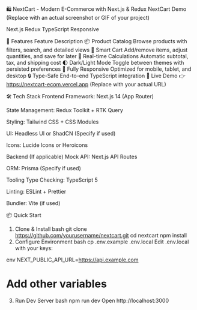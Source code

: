 🛍️ NextCart - Modern E-Commerce with Next.js & Redux
NextCart Demo
(Replace with an actual screenshot or GIF of your project)

Next.js
Redux
TypeScript
Responsive

🌟 Features
Feature	Description
📦 Product Catalog	Browse products with filters, search, and detailed views
🛒 Smart Cart	Add/remove items, adjust quantities, and save for later
🧮 Real-time Calculations	Automatic subtotal, tax, and shipping cost
🌓 Dark/Light Mode	Toggle between themes with persisted preferences
📱 Fully Responsive	Optimized for mobile, tablet, and desktop
🔒 Type-Safe	End-to-end TypeScript integration
🚀 Live Demo
👉 https://nextcart-ecom.vercel.app (Replace with your actual URL)

🛠️ Tech Stack
Frontend
Framework: Next.js 14 (App Router)

State Management: Redux Toolkit + RTK Query

Styling: Tailwind CSS + CSS Modules

UI: Headless UI or ShadCN (Specify if used)

Icons: Lucide Icons or Heroicons

Backend (If applicable)
Mock API: Next.js API Routes

ORM: Prisma (Specify if used)

Tooling
Type Checking: TypeScript 5

Linting: ESLint + Prettier

Bundler: Vite (if used)

📦 Quick Start
1. Clone & Install
bash
git clone https://github.com/yourusername/nextcart.git
cd nextcart
npm install
2. Configure Environment
bash
cp .env.example .env.local
Edit .env.local with your keys:

env
NEXT_PUBLIC_API_URL=https://api.example.com
# Add other variables
3. Run Dev Server
bash
npm run dev
Open http://localhost:3000
